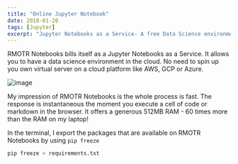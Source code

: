 ```yaml
---
title: "Online Jupyter Notebook"
date: 2018-01-28
tags: [Jupyter]
excerpt: "Jupyter Notebooks as a Service- A free Data Science environment in the cloud."
---
```

RMOTR Notebooks bills itself as a Jupyter Notebooks as a Service. It allows you
to have a data science environment in the cloud. No need to spin up you own
virtual server on a cloud platform like AWS, GCP or Azure.

![image](https://user-images.githubusercontent.com/15719191/50531263-fa5ed280-0afe-11e9-81a2-bf05c02ea633.png)

My impression of  RMOTR Notebooks is the whole process is fast. The response is
instantaneous the moment you execute a cell of code or markdown in the browser.
It offers a generous 512MB RAM - 60 times more than the RAM on my laptop! 

In the terminal, I export the packages that are available on RMOTR
Notebooks by using `pip freeze`

```Python
pip freeze > requirements.txt
```

<script src="https://gist.github.com/mryap/cdb190c307bfb564ef87da8ff78d502d.js"></script>
